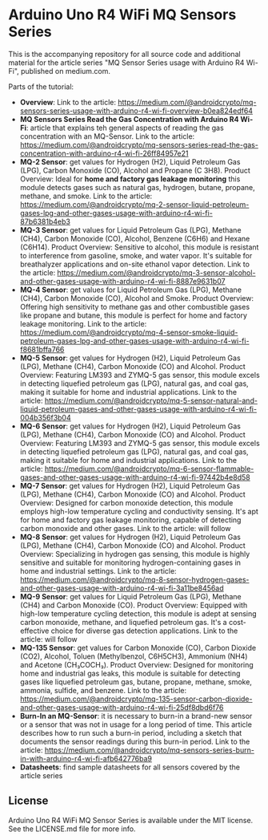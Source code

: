 # Arduino Uno R4 WiFi MQ Sensors Series

This is the accompanying repository for all source code and additional material for the article series "MQ Sensor Series usage with Arduino R4 Wi-Fi", published on medium.com.

Parts of the tutorial:
- **Overview**: Link to the article: https://medium.com/@androidcrypto/mq-sensors-series-usage-with-arduino-r4-wi-fi-overview-b0ea824edf64
- **MQ Sensors Series Read the Gas Concentration with Arduino R4 Wi-Fi**: article that explains teh general aspects of reading the gas concentration with an MQ-Sensor. Link to the article: https://medium.com/@androidcrypto/mq-sensors-series-read-the-gas-concentration-with-arduino-r4-wi-fi-26ff84957e21
- **MQ-2 Sensor**: get values for Hydrogen (H2), Liquid Petroleum Gas (LPG), Carbon Monoxide (CO), Alcohol and Propane (C 3H8). Product Overview: Ideal for **home and factory gas leakage monitoring** this module detects gases such as natural gas, hydrogen, butane, propane, methane, and smoke. Link to the article: https://medium.com/@androidcrypto/mq-2-sensor-liquid-petroleum-gases-lpg-and-other-gases-usage-with-arduino-r4-wi-fi-87b6381b4eb3
- **MQ-3 Sensor**: get values for Liquid Petroleum Gas (LPG), Methane (CH4), Carbon Monoxide (CO), Alcohol, Benzene (C6H6) and Hexane (C6H14). Product Overview: Sensitive to alcohol, this module is resistant to interference from gasoline, smoke, and water vapor. It's suitable for breathalyzer applications and on-site ethanol vapor detection. Link to the article: https://medium.com/@androidcrypto/mq-3-sensor-alcohol-and-other-gases-usage-with-arduino-r4-wi-fi-8887e9631b07
- **MQ-4 Sensor**: get values for Liquid Petroleum Gas (LPG), Methane (CH4), Carbon Monoxide (CO), Alcohol and Smoke. Product Overview: Offering high sensitivity to methane gas and other combustible gases like propane and butane, this module is perfect for home and factory leakage monitoring. Link to the article: https://medium.com/@androidcrypto/mq-4-sensor-smoke-liquid-petroleum-gases-lpg-and-other-gases-usage-with-arduino-r4-wi-fi-f8681bffa766
- **MQ-5 Sensor**: get values for Hydrogen (H2), Liquid Petroleum Gas (LPG), Methane (CH4), Carbon Monoxide (CO) and Alcohol. Product Overview: Featuring LM393 and ZYMQ-5 gas sensor, this module excels in detecting liquefied petroleum gas (LPG), natural gas, and coal gas, making it suitable for home and industrial applications. Link to the article: https://medium.com/@androidcrypto/mq-5-sensor-natural-and-liquid-petroleum-gases-and-other-gases-usage-with-arduino-r4-wi-fi-004b356f3b04
- **MQ-6 Sensor**: get values for Hydrogen (H2), Liquid Petroleum Gas (LPG), Methane (CH4), Carbon Monoxide (CO) and Alcohol. Product Overview: Featuring LM393 and ZYMQ-5 gas sensor, this module excels in detecting liquefied petroleum gas (LPG), natural gas, and coal gas, making it suitable for home and industrial applications. Link to the article: https://medium.com/@androidcrypto/mq-6-sensor-flammable-gases-and-other-gases-usage-with-arduino-r4-wi-fi-97442b4e8d58
- **MQ-7 Sensor**: get values for Hydrogen (H2), Liquid Petroleum Gas (LPG), Methane (CH4), Carbon Monoxide (CO) and Alcohol. Product Overview: Designed for carbon monoxide detection, this module employs high-low temperature cycling and conductivity sensing. It's apt for home and factory gas leakage monitoring, capable of detecting carbon monoxide and other gases. Link to the article: will follow
- **MQ-8 Sensor**: get values for Hydrogen (H2), Liquid Petroleum Gas (LPG), Methane (CH4), Carbon Monoxide (CO) and Alcohol. Product Overview: Specializing in hydrogen gas sensing, this module is highly sensitive and suitable for monitoring hydrogen-containing gases in home and industrial settings. Link to the article: https://medium.com/@androidcrypto/mq-8-sensor-hydrogen-gases-and-other-gases-usage-with-arduino-r4-wi-fi-3a11be8456ad
- **MQ-9 Sensor**: get values for Liquid Petroleum Gas (LPG), Methane (CH4) and Carbon Monoxide (CO). Product Overview: Equipped with high-low temperature cycling detection, this module is adept at sensing carbon monoxide, methane, and liquefied petroleum gas. It's a cost-effective choice for diverse gas detection applications. Link to the article: will follow
- **MQ-135 Sensor**: get values for Carbon Monoxide (CO), Carbon Dioxide (CO2), Alcohol, Toluen (Methylbenzol, C6H5CH3), Ammonium (NH4) and Acetone (CH₃COCH₃). Product Overview: Designed for monitoring home and industrial gas leaks, this module is suitable for detecting gases like liquefied petroleum gas, butane, propane, methane, smoke, ammonia, sulfide, and benzene. Link to the article: https://medium.com/@androidcrypto/mq-135-sensor-carbon-dioxide-and-other-gases-usage-with-arduino-r4-wi-fi-25df8dbd6f76
- **Burn-In an MQ-Sensor**: it is necessary to burn-in a brand-new sensor or a sensor that was not in usage for a long period of time. This article describes how to run such a burn-in period, including a sketch that documents the sensor readings during this burn-in period. Link to the article: https://medium.com/@androidcrypto/mq-sensors-series-burn-in-with-arduino-r4-wi-fi-afb642776ba9
- **Datasheets**: find sample datasheets for all sensors covered by the article series

## License

Arduino Uno R4 WiFi MQ Sensor Series is available under the MIT license. See the LICENSE.md file for more info.
